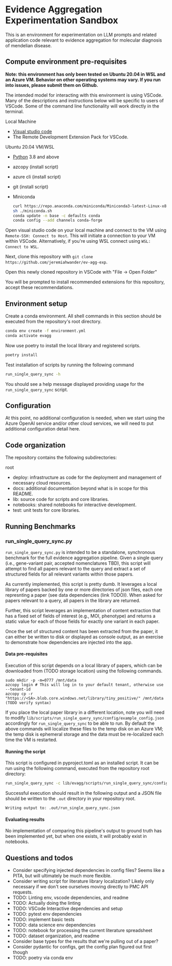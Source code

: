 # Evidence Aggregation Experimentation Sandbox

This is an environment for experimentation on LLM prompts and related application code relevant to evidence aggregation for molecular diagnosis of mendelian disease.

## Compute environment pre-requisites

**Note: this environment has only been tested on Ubuntu 20.04 in WSL and an Azure VM. Behavior on other operating systems may vary. If you run into issues, please submit them on Github.**

The intended model for interacting with this environment is using VSCode. Many of the descriptions and instructions below will be specific to users of VSCode. Some of the command line functionality will work directly in the terminal.

Local Machine
- [Visual studio code](https://code.visualstudio.com/download)
- The Remote Development Extension Pack for VSCode.

Ubuntu 20.04 VM/WSL
- [Python](https://www.python.org/downloads/) 3.8 and above
- azcopy (install script)
- azure cli (install script)
- git (install script)
- Miniconda

    ```bash
    curl https://repo.anaconda.com/miniconda/Miniconda3-latest-Linux-x86_64.sh > miniconda.sh
    sh ./miniconda.sh
    conda update -n base -c defaults conda
    conda config --add channels conda-forge
    ```

Open visual studio code on your local machine and connect to the VM using `Remote-SSH: Connect to Host`. This will initiate a connection to your VM within VSCode. Alternatively, if you're using WSL connect using `WSL: Connect to WSL`.

Next, clone this repository with `git clone https://github.com/jeremiahwander/ev-agg-exp`.

Open this newly cloned repository in VSCode with "File -> Open Folder"

You will be prompted to install recommended extensions for this repository, accept these recommendations.

## Environment setup

Create a conda environment. All shell commands in this section should be executed from the repository's root directory.

```bash
conda env create -f environment.yml
conda activate evagg
```

Now use poetry to install the local library and registered scripts.

```bash
poetry install
```

Test installation of scripts by running the following command

```bash
run_single_query_sync -h
```

You should see a help message displayed providing usage for the `run_single_query_sync` script.

## Configuration

At this point, no additional configuration is needed, when we start using the Azure OpenAI service and/or other cloud services, we will need to put additional configuration detail here.

## Code organization

The repository contains the following subdirectories:

root
 - deploy: infrastructure as code for the deployment and management of necessary cloud resources.
 - docs: additional documentation beyond what is in scope for this README.
 - lib: source code for scripts and core libraries.
 - notebooks: shared notebooks for interactive development.
 - test: unit tests for core libraries.

## Running Benchmarks

### run_single_query_sync.py

`run_single_query_sync.py` is intended to be a standalone, synchronous benchmark for the full evidence aggregation pipeline. Given a single query (i.e., gene-variant pair, accepted nomenclatures TBD), this script will attempt to find all papers relevant to the query and extract a set of structured fields for all relevant variants within those papers.

As currently implemented, this script is pretty dumb. It leverages a local library of papers backed by one or more directories of json files, each one represnting a paper (see data dependencies (link TODO)). When asked for papers relevant to a query, all papers in the library are returned.

Further, this script leverages an implementation of content extraction that has a fixed set of fields of interest (e.g., MOI, phenotype) and returns a static value for each of those fields for exactly one variant in each paper.

Once the set of structured content has been extracted from the paper, it can either be written to disk or displayed as console output, as an exercise to demonstrate how dependencies are injected into the app.

#### Data pre-requisites

Execution of this script depends on a local library of papers, which can be downloaded from (TODO storage location) using the following commands.

```
sudo mkdir -p -m=0777 /mnt/data
azcopy login # This will log in to your default tenant, otherwise use --tenant-id
azcopy cp -r "https://<SA>.blob.core.windows.net/library/tiny_positive/" /mnt/data (TODO verify syntax)
```

If you place the local paper library in a different location, note you will need to modify `lib/scripts/run_single_query_sync/config/example_config.json` accordingly for `run_single_query_sync` to be able to run. By default the above commands will localize these files to the temp disk on an Azure VM; the temp disk is ephemeral storage and the data must be re-localized each time the VM is restarted.

#### Running the script

This script is configured in pyproject.toml as an installed script. It can be run using the following command, executed from the repository root directory:

```bash
run_single_query_sync -c lib/evagg/scripts/run_single_query_sync/config/example_config.json
```

Successful execution should result in the following output and a JSON file should be written to the `.out` directory in your repository root.

```
Writing output to: .out/run_single_query_sync.json
```

#### Evaluating results

No implementation of comparing this pipeline's output to ground truth has been implemented yet, but when one exists, it will probably exist in notebooks.

## Questions and todos
- Consider specifying injected dependencies in config files? Seems like a PITA, but will ultimately be much more flexible.
- Consider writing script for literature library localization? Likely only necessary if we don't see ourselves moving directly to PMC API requests.
- TODO: Linting env, vscode dependencies, and readme
- TODO: Actually doing the linting
- TODO: VSCode Interactive dependencies and setup 
- TODO: pytest env dependencies
- TODO: implement basic tests
- TODO: data science env dependencies
- TODO: notebook for processing the current literature spreadsheet
- TODO: dataset organization, and readme
- Consider base types for the results that we're pulling out of a paper?
- Consider pydantic for configs, get the config plan figured out first though
- TODO: poetry via conda env